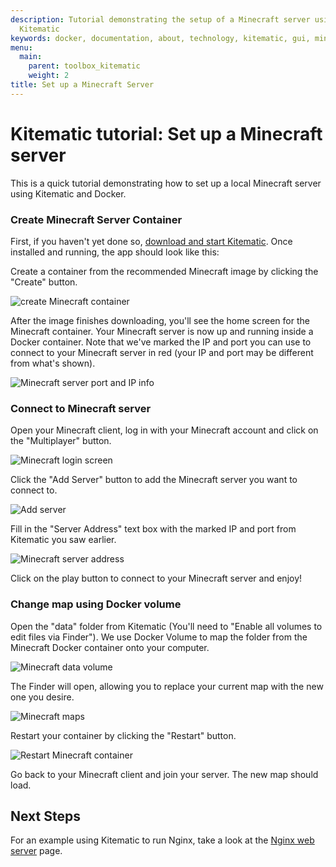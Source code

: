 ```yaml
---
description: Tutorial demonstrating the setup of a Minecraft server using Docker and
  Kitematic
keywords: docker, documentation, about, technology, kitematic, gui, minecraft,  tutorial
menu:
  main:
    parent: toolbox_kitematic
    weight: 2
title: Set up a Minecraft Server
---
```


# Kitematic tutorial: Set up a Minecraft server

This is a quick tutorial demonstrating how to set up a local Minecraft server
using Kitematic and Docker.

### Create Minecraft Server Container

First, if you haven't yet done so, [download and start
Kitematic](index.md). Once installed and running, the app should look like this:

Create a container from the recommended Minecraft image by clicking the "Create"
button.

![create Minecraft container](images/minecraft-create.png)

After the image finishes downloading, you'll see the home screen for the
Minecraft container. Your Minecraft server is now up and running inside a Docker
container. Note that we've marked the IP and port you can use to connect to
your Minecraft server in red (your IP and port may be different from what's
shown).

![Minecraft server port and IP info](images/minecraft-port.png)

### Connect to Minecraft server

Open your Minecraft client, log in with your Minecraft account and click on the
"Multiplayer" button.

![Minecraft login screen](images/minecraft-login.png)

Click the "Add Server" button to add the Minecraft server you want to connect
to.

![Add server](images/minecraft-login.png)

Fill in the "Server Address" text box with the marked IP and port from Kitematic
you saw earlier.

![Minecraft server address](images/minecraft-server-address.png)

Click on the play button to connect to your Minecraft server and enjoy!


### Change map using Docker volume

Open the "data" folder from Kitematic (You'll need to "Enable all volumes to edit
files via Finder"). We use Docker Volume to map the folder from the Minecraft
Docker container onto your computer.

![Minecraft data volume](images/minecraft-data-volume.png)

The Finder will open, allowing you to replace your current map with the new one
you desire.

![Minecraft maps](images/minecraft-map.png)

Restart your container by clicking the "Restart" button.

![Restart Minecraft container](images/minecraft-restart.png)

Go back to your Minecraft client and join your server. The new map should load.


## Next Steps

For an example using Kitematic to run Nginx, take a look at the [Nginx web
server](./nginx-web-server.md) page.